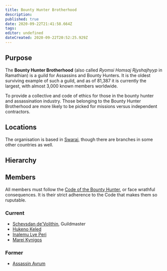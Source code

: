 ```yaml
---
title: Bounty Hunter Brotherhood
description: 
published: true
date: 2020-09-22T21:41:58.664Z
tags: 
editor: undefined
dateCreated: 2020-09-22T20:52:25.929Z
---
```


## Purpose

The **Bounty Hunter Brotherhood** (also called *Ryomsi Homsaj Rjyshajhyyp* in Ramathian) is a guild for Assassins and Bounty Hunters. It is the oldest surviving example of such a guild, and as of 81,387 it is currently the largest, with almost 3,000 known members worldwide. 

To provide a collective and code of ethics for those in the bounty hunter and assassination industry. Those belonging to the Bounty Hunter Brotherhood are more likely to be picked for missions versus independent contractors.

## Locations

The organisation is based in [Swaraj](/countries/swaraj), though there are branches in some other countries as well.

## Hierarchy

## Members

All members must follow the [Code of the Bounty Hunter](/traditions/code-of-the-bounty-hunter), or face wrathful consequences. It is their strict adherence to the Code that makes them so ruputable.

### Current

- [Schevsdan de'Volithin](/characters/schevsdan-devolithin), Guildmaster
- [Hukeno Keled](/characters/hukeno-keled)
- [Inalemu Lye Peri‎](/characters/inalemu-lye-peri)
- [Marei Kynigos](/characters/marei-kynigos)

### Former

- [Assassin Avrum](/characters/assassin-avrum)